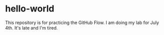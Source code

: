 # hello-world
This repository is for practicing the GitHub Flow.
I am doing my lab for July 4th.
It's late and I'm tired.
